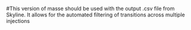 #This version of masse should be used with the output .csv file from Skyline. It allows for the automated filtering of transitions across multiple injections
